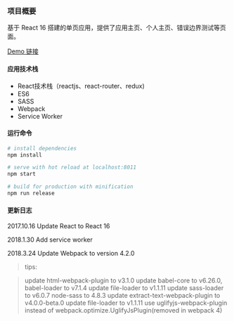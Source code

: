 ### 项目概要

基于 React 16 搭建的单页应用，提供了应用主页、个人主页、错误边界测试等页面。

[Demo 链接](https://react.wenhuabin.com/)

#### 应用技术栈

- React技术栈（reactjs、react-router、redux)
- ES6
- SASS
- Webpack
- Service Worker

#### 运行命令

``` bash
# install dependencies
npm install

# serve with hot reload at localhost:8011
npm start

# build for production with minification
npm run release 

```


#### 更新日志

2017.10.16  Update React to React 16

2018.1.30   Add service worker

2018.3.24   Update Webpack to version 4.2.0

> tips:

> update html-webpack-plugin to v3.1.0 
> update babel-core to v6.26.0, babel-loader to v7.1.4 
> update file-loader to v1.1.11
> update sass-loader to v6.0.7 node-sass to 4.8.3
> update extract-text-webpack-plugin to v4.0.0-beta.0
> update file-loader to v1.1.11
> use uglifyjs-webpack-plugin instead of webpack.optimize.UglifyJsPlugin(removed in webpack 4)

